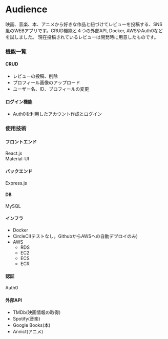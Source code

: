 # Audience
映画、音楽、本、アニメから好きな作品と紐づけてレビューを投稿する、SNS風のWEBアプリです。CRUD機能と４つの外部API, Docker, AWSやAuth0などを試しました。
現在投稿されているレビューは開発時に用意したものです。

### 機能一覧
#### CRUD
- レビューの投稿、削除
- プロフィール画像のアップロード
- ユーザー名、ID、プロフィールの変更
#### ログイン機能
- Auth0を利用したアカウント作成とログイン

### 使用技術
#### フロントエンド
React.js  
Material-UI
#### バックエンド
Express.js
#### DB
MySQL
#### インフラ
- Docker
- CircleCI(テストなし。GithubからAWSへの自動デプロイのみ)
- AWS
  - RDS
  - EC2
  - ECS
  - ECR
#### 認証
Auth0
#### 外部API
- TMDb(映画情報の取得)
- Spotify(音楽)
- Google Books(本)
- Annict(アニメ)
